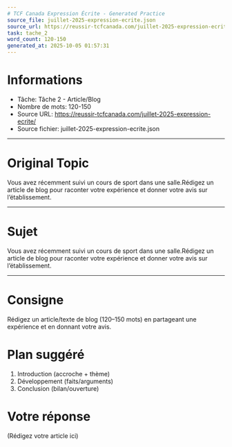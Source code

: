```yaml
---
# TCF Canada Expression Écrite - Generated Practice
source_file: juillet-2025-expression-ecrite.json
source_url: https://reussir-tcfcanada.com/juillet-2025-expression-ecrite/
task: tache_2
word_count: 120-150
generated_at: 2025-10-05 01:57:31
---
```


# Informations
- Tâche: Tâche 2 - Article/Blog
- Nombre de mots: 120-150
- Source URL: https://reussir-tcfcanada.com/juillet-2025-expression-ecrite/
- Source fichier: juillet-2025-expression-ecrite.json

---

# Original Topic
Vous avez récemment suivi un cours de sport dans une salle.Rédigez un article de blog pour raconter votre expérience et donner votre avis sur l’établissement.

---

# Sujet
Vous avez récemment suivi un cours de sport dans une salle.Rédigez un article de blog pour raconter votre expérience et donner votre avis sur l’établissement.

---
# Consigne
Rédigez un article/texte de blog (120–150 mots) en partageant une expérience et en donnant votre avis.

# Plan suggéré
1. Introduction (accroche + thème)
2. Développement (faits/arguments)
3. Conclusion (bilan/ouverture)

# Votre réponse
(Rédigez votre article ici)
